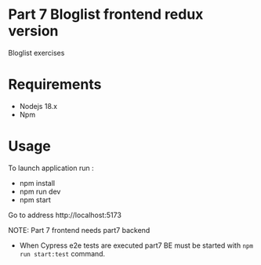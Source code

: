 # Part 7 Bloglist frontend redux version

Bloglist exercises 

# Requirements
- Nodejs 18.x
- Npm
# Usage

To launch application run :
- npm install
- npm run dev
- npm start

Go to address http://localhost:5173

NOTE: Part 7 frontend needs part7 backend

- When Cypress e2e tests are executed part7 BE must be started with
`npm run start:test` command.